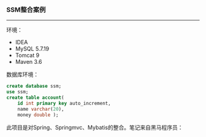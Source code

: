 ### SSM整合案例

---

环境：

- IDEA
- MySQL 5.7.19
- Tomcat 9
- Maven 3.6

数据库环境：

```sql
create database ssm; 
use ssm;
create table account( 
    id int primary key auto_increment,
    name varchar(20), 
    money double );
```

此项目是对Spring、Springmvc、Mybatis的整合。笔记来自黑马程序员：

